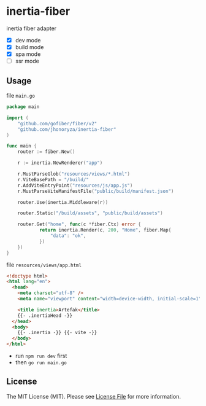 # inertia-fiber

inertia fiber adapter

- [x] dev mode
- [x] build mode
- [x] spa mode
- [ ] ssr mode

## Usage

file `main.go`

```go
package main

import (
	"github.com/gofiber/fiber/v2"
	"github.com/jhonoryza/inertia-fiber"
)

func main {
	router := fiber.New()

	r := inertia.NewRenderer("app")

	r.MustParseGlob("resources/views/*.html")
	r.ViteBasePath = "/build/"
	r.AddViteEntryPoint("resources/js/app.js")
	r.MustParseViteManifestFile("public/build/manifest.json")

	router.Use(inertia.Middleware(r))

	router.Static("/build/assets", "public/build/assets")

	router.Get("home", func(c *fiber.Ctx) error {
			return inertia.Render(c, 200, "Home", fiber.Map{
				"data": "ok",
			})
	})
}
```

file `resources/views/app.html`

```html
<!doctype html>
<html lang="en">
  <head>
    <meta charset="utf-8" />
    <meta name="viewport" content="width=device-width, initial-scale=1" />

    <title inertia>Artefak</title>
    {{- .inertiaHead -}}
  </head>
  <body>
    {{- .inertia -}} {{- vite -}}
  </body>
</html>
```

- run `npm run dev` first
- then `go run main.go`

## License

The MIT License (MIT). Please see [License File](LICENSE.md) for more information.
